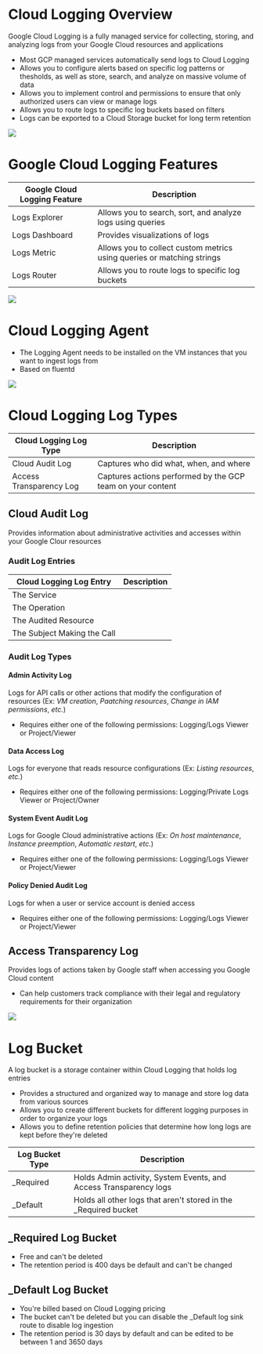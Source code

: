 # Cloud Logging Overview

Google Cloud Logging is a fully managed service for collecting, storing, and analyzing logs from your Google Cloud resources and applications

* Most GCP managed services automatically send logs to Cloud Logging 
* Allows you to configure alerts based on specific log patterns or thesholds, as well as store, search, and analyze on massive volume of data
* Allows you to implement control and permissions to ensure that only authorized users can view or manage logs
* Allows you to route logs to specific log buckets based on filters
* Logs can be exported to a Cloud Storage bucket for long term retention

![](https://github.com/JonmarCorpuz/SecondBrain/blob/main/Assets/Whitespace.png)

# Google Cloud Logging Features

| Google Cloud Logging Feature | Description |
| --- | --- |
| Logs Explorer | Allows you to search, sort, and analyze logs using queries |
| Logs Dashboard | Provides visualizations of logs |
| Logs Metric | Allows you to collect custom metrics using queries or matching strings |
| Logs Router | Allows you to route logs to specific log buckets |

![](https://github.com/JonmarCorpuz/SecondBrain/blob/main/Assets/Whitespace.png)

# Cloud Logging Agent

* The Logging Agent needs to be installed on the VM instances that you want to ingest logs from 
* Based on fluentd

![](https://github.com/JonmarCorpuz/SecondBrain/blob/main/Assets/Whitespace.png)

# Cloud Logging Log Types

| Cloud Logging Log Type | Description |
| --- | --- |
| Cloud Audit Log | Captures who did what, when, and where |
| Access Transparency Log | Captures actions performed by the GCP team on your content |

## Cloud Audit Log

Provides information about administrative activities and accesses within your Google Clour resources

### Audit Log Entries

| Cloud Logging Log Entry | Description |
| --- | --- |
| The Service | |
| The Operation | |
| The Audited Resource | |
| The Subject Making the Call | |

### Audit Log Types

#### Admin Activity Log 

Logs for API calls or other actions that modify the configuration of resources (Ex: *VM creation*, *Paatching resources*, *Change in IAM permissions*, *etc.*) 

* Requires either one of the following permissions: Logging/Logs Viewer or Project/Viewer

#### Data Access Log 

Logs for everyone that reads resource configurations (Ex: *Listing resources*, *etc.*)

* Requires either one of the following permissions: Logging/Private Logs Viewer or Project/Owner
  
#### System Event Audit Log 

Logs for Google Cloud administrative actions (Ex: *On host maintenance*, *Instance preemption*, *Automatic restart*, *etc.*) 

* Requires either one of the following permissions: Logging/Logs Viewer or Project/Viewer

#### Policy Denied Audit Log 

Logs for when a user or service account is denied access 

* Requires either one of the following permissions: Logging/Logs Viewer or Project/Viewer 

## Access Transparency Log

Provides logs of actions taken by Google staff when accessing you Google Cloud content

* Can help customers track compliance with their legal and regulatory requirements for their organization

![](https://github.com/JonmarCorpuz/SecondBrain/blob/main/Assets/Whitespace.png)

# Log Bucket

A log bucket is a storage container within Cloud Logging that holds log entries

* Provides a structured and organized way to manage and store log data from various sources
* Allows you to create different buckets for different logging purposes in order to organize your logs
* Allows you to define retention policies that determine how long logs are kept before they're deleted

| Log Bucket Type | Description |
| --- | --- |
| _Required | Holds Admin activity, System Events, and Access Transparency logs |
| _Default | Holds all other logs that aren't stored in the _Required bucket |

## _Required Log Bucket

* Free and can't be deleted
* The retention period is 400 days be default and can't be changed

## _Default Log Bucket

* You're billed based on Cloud Logging pricing
* The bucket can't be deleted but you can disable the _Default log sink route to disable log ingestion
* The retention period is 30 days by default and can be edited to be between 1 and 3650 days
